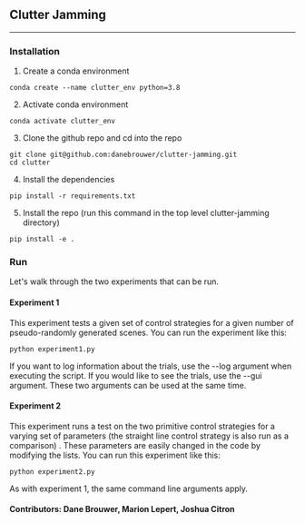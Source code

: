 ## Clutter Jamming
---
### Installation

1. Create a conda environment 
```
conda create --name clutter_env python=3.8
```
2. Activate conda environment 
```
conda activate clutter_env 
```
3. Clone the github repo and cd into the repo
```
git clone git@github.com:danebrouwer/clutter-jamming.git
cd clutter
```
4. Install the dependencies
```
pip install -r requirements.txt
```
5. Install the repo (run this command in the top level clutter-jamming directory)
```
pip install -e .
```

### Run
Let's walk through the two experiments that can be run.
#### Experiment 1
This experiment tests a given set of control strategies for a given number of pseudo-randomly generated scenes. You can run the experiment like this:
```
python experiment1.py
```
If you want to log information about the trials, use the --log argument when executing the script. If you would like to see the trials, use the --gui argument. These two arguments can be used at the same time.

#### Experiment 2
This experiment runs a test on the two primitive control strategies for a varying set of parameters (the straight line control strategy is also run as a comparison) . These parameters are easily changed in the code by modifying the lists. You can run this experiment like this:
```
python experiment2.py
```
As with experiment 1, the same command line arguments apply.

#### Contributors: Dane Brouwer, Marion Lepert, Joshua Citron
